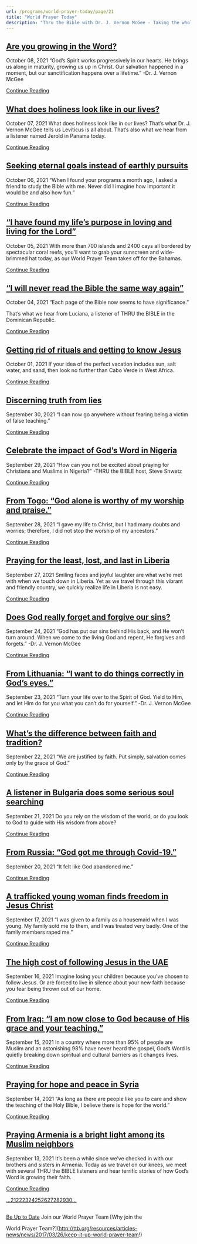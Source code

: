 ```yaml
---
url: /programs/world-prayer-today/page/21
title: "World Prayer Today"
description: "Thru the Bible with Dr. J. Vernon McGee - Taking the whole Word to the whole world"
---
```







## [Are you growing in the Word?](../world-prayer-today/2021/10/08/are-you-growing-in-the-word)


October 08, 2021
“God’s Spirit works progressively in our hearts. He brings us along in maturity, growing us up in Christ. Our salvation happened in a moment, but our sanctification happens over a lifetime.” -Dr. J. Vernon McGee


[Continue Reading](../world-prayer-today/2021/10/08/are-you-growing-in-the-word)




## [What does holiness look like in our lives?](../world-prayer-today/2021/10/07/what-does-holiness-look-like-in-our-lives)


October 07, 2021
What does holiness look like in our lives? That’s what Dr. J. Vernon McGee tells us Leviticus is all about. That’s also what we hear from a listener named Jerold in Panama today.


[Continue Reading](../world-prayer-today/2021/10/07/what-does-holiness-look-like-in-our-lives)




## [Seeking eternal goals instead of earthly pursuits](../world-prayer-today/2021/10/06/seeking-eternal-goals-instead-of-earthly-pursuits)


October 06, 2021
“When I found your programs a month ago, I asked a friend to study the Bible with me. Never did I imagine how important it would be and also how fun.”


[Continue Reading](../world-prayer-today/2021/10/06/seeking-eternal-goals-instead-of-earthly-pursuits)




## [“I have found my life’s purpose in loving and living for the Lord”](../world-prayer-today/2021/10/05/i-have-found-my-life-s-purpose-in-loving-and-living-for-the-lord)


October 05, 2021
With more than 700 islands and 2400 cays all bordered by spectacular coral reefs, you’ll want to grab your sunscreen and wide-brimmed hat today, as our World Prayer Team takes off for the Bahamas.


[Continue Reading](../world-prayer-today/2021/10/05/i-have-found-my-life-s-purpose-in-loving-and-living-for-the-lord)




## [“I will never read the Bible the same way again”](../world-prayer-today/2021/10/04/i-will-never-read-the-bible-the-same-way-again)


October 04, 2021
“Each page of the Bible now seems to have significance.”

That’s what we hear from Luciana, a listener of THRU the BIBLE in the Dominican Republic.


[Continue Reading](../world-prayer-today/2021/10/04/i-will-never-read-the-bible-the-same-way-again)




## [Getting rid of rituals and getting to know Jesus](../world-prayer-today/2021/10/01/getting-rid-of-rituals-and-getting-to-know-jesus)


October 01, 2021
If your idea of the perfect vacation includes sun, salt water, and sand, then look no further than Cabo Verde in West Africa.


[Continue Reading](../world-prayer-today/2021/10/01/getting-rid-of-rituals-and-getting-to-know-jesus)




## [Discerning truth from lies](../world-prayer-today/2021/09/30/discerning-truth-from-lies)


September 30, 2021
“I can now go anywhere without fearing being a victim of false teaching.”


[Continue Reading](../world-prayer-today/2021/09/30/discerning-truth-from-lies)




## [Celebrate the impact of God’s Word in Nigeria](../world-prayer-today/2021/09/29/celebrate-the-impact-of-god-s-word-in-nigeria)


September 29, 2021
“How can you not be excited about praying for Christians and Muslims in Nigeria?” -THRU the BIBLE host, Steve Shwetz


[Continue Reading](../world-prayer-today/2021/09/29/celebrate-the-impact-of-god-s-word-in-nigeria)




## [From Togo: “God alone is worthy of my worship and praise.”](../world-prayer-today/2021/09/28/from-togo-god-alone-is-worthy-of-my-worship-and-praise)


September 28, 2021
“I gave my life to Christ, but I had many doubts and worries; therefore, I did not stop the worship of my ancestors.”


[Continue Reading](../world-prayer-today/2021/09/28/from-togo-god-alone-is-worthy-of-my-worship-and-praise)




## [Praying for the least, lost, and last in Liberia](../world-prayer-today/2021/09/27/praying-for-the-least-lost-and-last-in-liberia)


September 27, 2021
Smiling faces and joyful laughter are what we’re met with when we touch down in Liberia. Yet as we travel through this vibrant and friendly country, we quickly realize life in Liberia is not easy.


[Continue Reading](../world-prayer-today/2021/09/27/praying-for-the-least-lost-and-last-in-liberia)




## [Does God really forget and forgive our sins?](../world-prayer-today/2021/09/24/does-god-really-forget-and-forgive-our-sins)


September 24, 2021
“God has put our sins behind His back, and He won’t turn around. When we come to the living God and repent, He forgives and forgets.” -Dr. J. Vernon McGee


[Continue Reading](../world-prayer-today/2021/09/24/does-god-really-forget-and-forgive-our-sins)




## [From Lithuania: “I want to do things correctly in God’s eyes.”](../world-prayer-today/2021/09/23/from-lithuania-i-want-to-do-things-correctly-in-god-s-eyes)


September 23, 2021
“Turn your life over to the Spirit of God. Yield to Him, and let Him do for you what you can’t do for yourself.” -Dr. J. Vernon McGee


[Continue Reading](../world-prayer-today/2021/09/23/from-lithuania-i-want-to-do-things-correctly-in-god-s-eyes)




## [What’s the difference between faith and tradition?](../world-prayer-today/2021/09/22/what-s-the-difference-between-faith-and-tradition)


September 22, 2021
“We are justified by faith. Put simply, salvation comes only by the grace of God.”


[Continue Reading](../world-prayer-today/2021/09/22/what-s-the-difference-between-faith-and-tradition)




## [A listener in Bulgaria does some serious soul searching](../world-prayer-today/2021/09/21/a-listener-in-bulgaria-does-some-serious-soul-searching)


September 21, 2021
Do you rely on the wisdom of the world, or do you look to God to guide with His wisdom from above?


[Continue Reading](../world-prayer-today/2021/09/21/a-listener-in-bulgaria-does-some-serious-soul-searching)




## [From Russia: “God got me through Covid-19.”](../world-prayer-today/2021/09/20/from-russia-god-got-me-through-covid-19)


September 20, 2021
“It felt like God abandoned me.”


[Continue Reading](../world-prayer-today/2021/09/20/from-russia-god-got-me-through-covid-19)




## [A trafficked young woman finds freedom in Jesus Christ](../world-prayer-today/2021/09/17/a-trafficked-young-woman-finds-freedom-in-jesus-christ)


September 17, 2021
“I was given to a family as a housemaid when I was young. My family sold me to them, and I was treated very badly. One of the family members raped me.”


[Continue Reading](../world-prayer-today/2021/09/17/a-trafficked-young-woman-finds-freedom-in-jesus-christ)




## [The high cost of following Jesus in the UAE](../world-prayer-today/2021/09/16/the-high-cost-of-following-jesus-in-the-uae)


September 16, 2021
Imagine losing your children because you’ve chosen to follow Jesus. Or are forced to live in silence about your new faith because you fear being thrown out of our home.


[Continue Reading](../world-prayer-today/2021/09/16/the-high-cost-of-following-jesus-in-the-uae)




## [From Iraq: “I am now close to God because of His grace and your teaching.”](../world-prayer-today/2021/09/15/from-iraq-i-am-now-close-to-god-because-of-his-grace-and-your-teaching)


September 15, 2021
In a country where more than 95% of people are Muslim and an astonishing 98% have never heard the gospel, God’s Word is quietly breaking down spiritual and cultural barriers as it changes lives.


[Continue Reading](../world-prayer-today/2021/09/15/from-iraq-i-am-now-close-to-god-because-of-his-grace-and-your-teaching)




## [Praying for hope and peace in Syria](../world-prayer-today/2021/09/14/praying-for-hope-and-peace-in-syria)


September 14, 2021
“As long as there are people like you to care and show the teaching of the Holy Bible, I believe there is hope for the world.”


[Continue Reading](../world-prayer-today/2021/09/14/praying-for-hope-and-peace-in-syria)




## [Praying Armenia is a bright light among its Muslim neighbors](../world-prayer-today/2021/09/13/praying-armenia-is-a-bright-light-among-its-muslim-neighbors)


September 13, 2021
It’s been a while since we’ve checked in with our brothers and sisters in Armenia. Today as we travel on our knees, we meet with several THRU the BIBLE listeners and hear terrific stories of how God’s Word is growing their faith.


[Continue Reading](../world-prayer-today/2021/09/13/praying-armenia-is-a-bright-light-among-its-muslim-neighbors)





[...](https://ttb.org/programs/world-prayer-today/page/20)[21](https://ttb.org/programs/world-prayer-today/page/21)[22](https://ttb.org/programs/world-prayer-today/page/22)[23](https://ttb.org/programs/world-prayer-today/page/23)[24](https://ttb.org/programs/world-prayer-today/page/24)[25](https://ttb.org/programs/world-prayer-today/page/25)[26](https://ttb.org/programs/world-prayer-today/page/26)[27](https://ttb.org/programs/world-prayer-today/page/27)[28](https://ttb.org/programs/world-prayer-today/page/28)[29](https://ttb.org/programs/world-prayer-today/page/29)[30](https://ttb.org/programs/world-prayer-today/page/30)[...](https://ttb.org/programs/world-prayer-today/page/31)





## 




[Be Up to Date](http://feeds.feedburner.com/WorldPrayerToday "World Prayer Today RSS Feed")
Join our World Prayer Team
[Why join the  

World Prayer Team?](http://ttb.org/resources/articles-news/news/2017/03/26/keep-it-up-world-prayer-team!)




